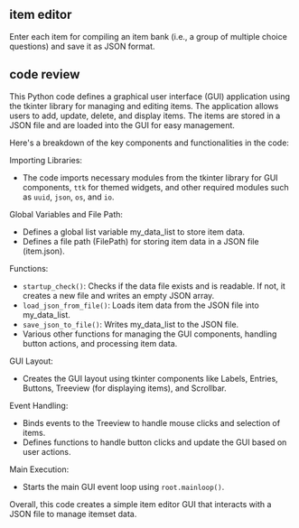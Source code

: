 ## item editor
Enter each item for compiling an item bank (i.e., a group of multiple choice questions) and save it as JSON format.

## code review
This Python code defines a graphical user interface (GUI) application using the tkinter library for managing and editing items.
The application allows users to add, update, delete, and display items.
The items are stored in a JSON file and are loaded into the GUI for easy management.

Here's a breakdown of the key components and functionalities in the code:

Importing Libraries:
- The code imports necessary modules from the tkinter library for GUI components, `ttk` for themed widgets, and other required modules such as `uuid`, `json`, `os`, and `io`.

Global Variables and File Path:
- Defines a global list variable my_data_list to store item data.
- Defines a file path (FilePath) for storing item data in a JSON file (item.json).

Functions:
- `startup_check()`: Checks if the data file exists and is readable. If not, it creates a new file and writes an empty JSON array.
- `load_json_from_file()`: Loads item data from the JSON file into my_data_list.
- `save_json_to_file()`: Writes my_data_list to the JSON file.
- Various other functions for managing the GUI components, handling button actions, and processing item data.

GUI Layout:
- Creates the GUI layout using tkinter components like Labels, Entries, Buttons, Treeview (for displaying items), and Scrollbar.

Event Handling:
- Binds events to the Treeview to handle mouse clicks and selection of items.
- Defines functions to handle button clicks and update the GUI based on user actions.

Main Execution:
- Starts the main GUI event loop using `root.mainloop()`.

Overall, this code creates a simple item editor GUI that interacts with a JSON file to manage itemset data.
